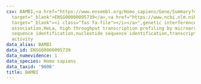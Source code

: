 ```yaml
---
csv: BAMBI,<a href="https://www.ensembl.org/Homo_sapiens/Gene/Summary?db=core;g=ENSG00000095739"
  target="_blank">ENSG00000095739</a>,<a href="https://www.ncbi.nlm.nih.gov/pubmed/17216044"
  target="_blank"><i class="fas fa-file"></i></a>",genetic interference,functional
  association,HeLa, high throughput transcription profiling by microarray,nucleotide
  sequence identification,nucleotide sequence identification,transcriptional regulation,up-regulates
  activity
data_alias: BAMBI
data_id: ENSG00000095739
data_numevidence: 1
data_species: Homo sapiens
data_taxid: '9606'
title: BAMBI
---
```

